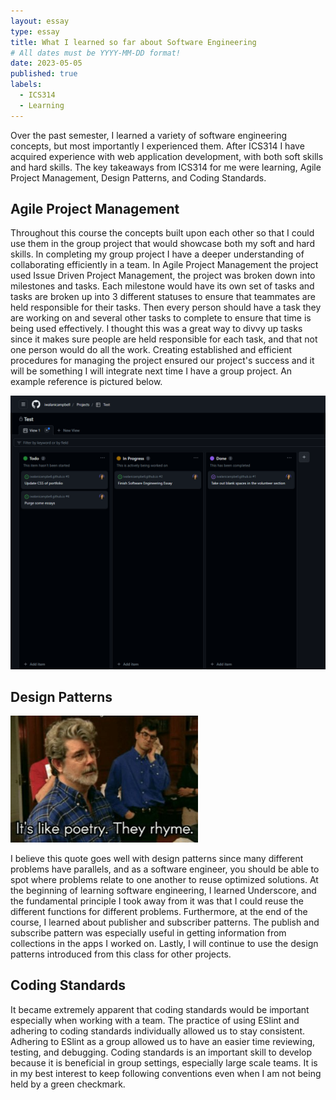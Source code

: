 ```yaml
---
layout: essay
type: essay
title: What I learned so far about Software Engineering
# All dates must be YYYY-MM-DD format!
date: 2023-05-05
published: true
labels:
  - ICS314
  - Learning
---
```

  
  Over the past semester, I learned a variety of software engineering concepts, but most importantly I experienced them. After ICS314 I have acquired experience with web application development, with both soft skills and hard skills. The key takeaways from ICS314 for me were learning, Agile Project Management, Design Patterns, and Coding Standards.  
    
  
## Agile Project Management
  Throughout this course the concepts built upon each other so that I could use them in the group project that would showcase both my soft and hard skills.  In completing my group project I have a deeper understanding of collaborating efficiently in a team. In Agile Project Management the project used Issue Driven Project Management, the project was broken down into milestones and tasks. Each milestone would have its own set of tasks and tasks are broken up into 3 different statuses to ensure that teammates are held responsible for their tasks. Then every person should have a task they are working on and several other tasks to complete to ensure that time is being used effectively. I thought this was a great way to divvy up tasks since it makes sure people are held responsible for each task, and that not one person would do all the work. Creating established and efficient procedures for managing the project ensured our project's success and it will be something I will integrate next time I have a group project. An example reference is pictured below.
  
  <img width="600px" class="img-fluid" src="../img/ProjectBoard.png">

  
## Design Patterns

<img width="300px" class="img-fluid" src="../img/poetry.png">
  
  I believe this quote goes well with design patterns since many different problems have parallels, and as a software engineer, you should be able to spot where problems relate to one another to reuse optimized solutions. At the beginning of learning software engineering, I learned Underscore, and the fundamental principle I took away from it was that I could reuse the different functions for different problems. Furthermore, at the end of the course, I learned about publisher and subscriber patterns. The publish and subscribe pattern was especially useful in getting information from collections in the apps I worked on. Lastly, I will continue to use the design patterns introduced from this class for other projects. 
  

## Coding Standards 
   It became extremely apparent that coding standards would be important especially when working with a team. The practice of using ESlint and adhering to coding standards individually allowed us to stay consistent. Adhering to ESlint as a group allowed us to have an easier time reviewing, testing, and debugging.  Coding standards is an important skill to develop because it is beneficial in group settings, especially large scale teams.  It is in my best interest to keep following conventions even when I am not being held by a green checkmark.

 

